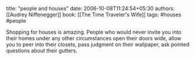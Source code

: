 
title: "people and houses"
date: 2006-10-08T11:24:54+05:30
authors: [[Audrey Niffenegger]]
book: [[The Time Traveler's Wife]]
tags: #houses #people

Shopping for houses is amazing. People who would never invite you into their homes under any other circumstances open their doors wide, allow you to peer into their closets, pass judgment on their wallpaper, ask pointed questions about their gutters.
